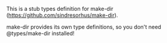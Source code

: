 This is a stub types definition for make-dir (https://github.com/sindresorhus/make-dir).

make-dir provides its own type definitions, so you don't need @types/make-dir installed!